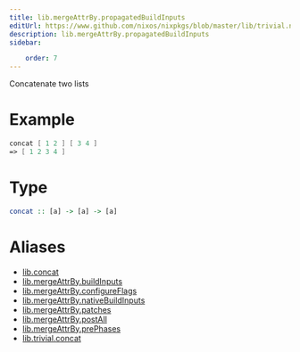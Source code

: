 ```yaml
---
title: lib.mergeAttrBy.propagatedBuildInputs
editUrl: https://www.github.com/nixos/nixpkgs/blob/master/lib/trivial.nix#L111C12
description: lib.mergeAttrBy.propagatedBuildInputs
sidebar:

    order: 7
---
```


Concatenate two lists

# Example

```nix
concat [ 1 2 ] [ 3 4 ]
=> [ 1 2 3 4 ]
```

# Type

```haskell
concat :: [a] -> [a] -> [a]
```


# Aliases

- [lib.concat](/nix-doc-comments/reference/lib/lib-concat)
- [lib.mergeAttrBy.buildInputs](/nix-doc-comments/reference/lib/mergeAttrBy/lib-mergeAttrBy-buildInputs)
- [lib.mergeAttrBy.configureFlags](/nix-doc-comments/reference/lib/mergeAttrBy/lib-mergeAttrBy-configureFlags)
- [lib.mergeAttrBy.nativeBuildInputs](/nix-doc-comments/reference/lib/mergeAttrBy/lib-mergeAttrBy-nativeBuildInputs)
- [lib.mergeAttrBy.patches](/nix-doc-comments/reference/lib/mergeAttrBy/lib-mergeAttrBy-patches)
- [lib.mergeAttrBy.postAll](/nix-doc-comments/reference/lib/mergeAttrBy/lib-mergeAttrBy-postAll)
- [lib.mergeAttrBy.prePhases](/nix-doc-comments/reference/lib/mergeAttrBy/lib-mergeAttrBy-prePhases)
- [lib.trivial.concat](/nix-doc-comments/reference/lib/trivial/lib-trivial-concat)


